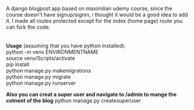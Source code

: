 
A django blogpost app based on maximilian udemy course, since the course doesn't have signup/signin, i thought it would be a good idea to add it.
I made all routes protected except for the index (home page) route
you can fork the code.
<br />
<br />
<br />
<b>Usage</b> (assuming that you have python installed):<br />
python -m venv ENVIRONMENTNAME<br />
source venv/Scripts/activate<br />
pip install<br />
python manage.py makemigrations <br />
python manage.py migrate <br />
python manage.py runserver<br />


<b>Also you can creat a super user and navigate to /admin to mange the cotnent of the blog</b>
python manage.py createsuperuser